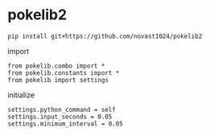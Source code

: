 # pokelib2

```
pip install git+https://github.com/novast1024/pokelib2
```
import
```
from pokelib.combo import *
from pokelib.constants import *
from pokelib import settings
```
initialize
```
settings.python_command = self
settings.input_seconds = 0.05
settings.minimum_interval = 0.05
```
